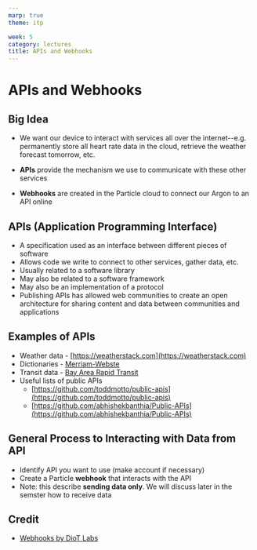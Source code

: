 ```yaml
---
marp: true
theme: itp

week: 5
category: lectures
title: APIs and Webhooks
---
```


<!-- headingDivider: 2 -->

# APIs and Webhooks



## Big Idea

* We want our device to interact with services all over the internet--e.g. permanently store all heart rate data in the cloud, retrieve the weather forecast tomorrow, etc.

* **APIs** provide the mechanism we use to communicate with these other services

* **Webhooks** are created in the Particle cloud to connect our Argon to an API online 

  

## APIs (Application Programming Interface)

* A specification used as an interface between different pieces of software
* Allows code we write to connect to other services, gather data, etc.
* Usually related to a software library
* May also be related to a software framework
* May also be an implementation of a protocol
* Publishing APIs has allowed web communities to create an open architecture for sharing content and data between communities and applications

## Examples of APIs

* Weather data - [https://weatherstack.com](https://weatherstack.com)
* Dictionaries - [Merriam-Webste](https://dictionaryapi.com/)
* Transit data - [Bay Area Rapid Transit](http://api.bart.gov)
* Useful lists of public APIs
  * [https://github.com/toddmotto/public-apis](https://github.com/toddmotto/public-apis)
  * [https://github.com/abhishekbanthia/Public-APIs](https://github.com/abhishekbanthia/Public-APIs)

## General Process to Interacting with Data from API

* Identify API you want to use (make account if necessary)
* Create a Particle **webhook** that interacts with the API
* Note: this describe **sending data only**. We will discuss later in the semster how to receive data

## Credit

- [Webhooks by DioT Labs](https://diotlabs.daraghbyrne.me/docs/working-with-data/webhooks)


